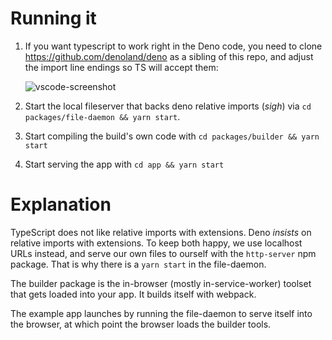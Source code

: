 # Running it

1. If you want typescript to work right in the Deno code, you need to clone https://github.com/denoland/deno as a sibling of this repo, and adjust the import line endings so TS will accept them:

   ![vscode-screenshot](https://user-images.githubusercontent.com/61075/78299561-250ab880-7504-11ea-91a7-8167ff2a25fd.png)

2. Start the local fileserver that backs deno relative imports (_sigh_) via `cd packages/file-daemon && yarn start`.
3. Start compiling the build's own code with `cd packages/builder && yarn start`
4. Start serving the app with `cd app && yarn start`

# Explanation

TypeScript does not like relative imports with extensions. Deno _insists_ on relative imports with extensions. To keep both happy, we use localhost URLs instead, and serve our own files to ourself with the `http-server` npm package. That is why there is a `yarn start` in the file-daemon.

The builder package is the in-browser (mostly in-service-worker) toolset that gets loaded into your app. It builds itself with webpack.

The example app launches by running the file-daemon to serve itself into the browser, at which point the browser loads the builder tools.

